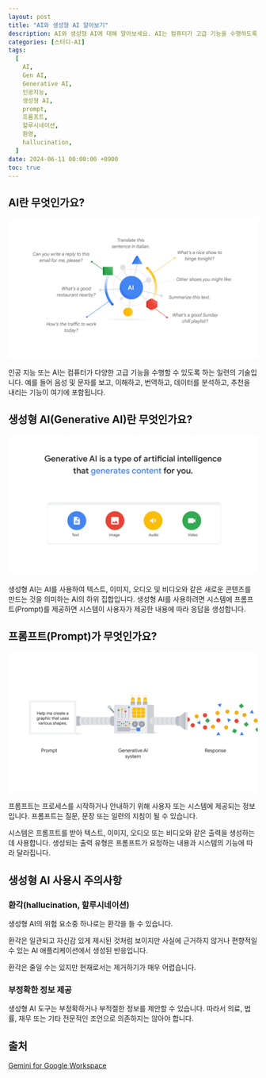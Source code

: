 ```yaml
---
layout: post
title: "AI와 생성형 AI 알아보기"
description: AI와 생성형 AI에 대해 알아보세요. AI는 컴퓨터가 고급 기능을 수행하도록 하는 기술이며, 생성형 AI는 텍스트, 이미지, 오디오, 비디오와 같은 새로운 콘텐츠를 생성하는 AI의 하위 집합입니다. 사용자는 프롬프트를 통해 시스템에 요청을 전달하고, 시스템은 이에 따라 출력을 생성합니다. 그러나 생성형 AI 사용 시 환각과 부정확한 정보 제공에 주의해야 합니다.
categories: [스터디-AI]
tags:
  [
    AI,
    Gen AI,
    Generative AI,
    인공지능,
    생성형 AI,
    prompt,
    프롬프트,
    할루시네이션,
    환영,
    hallucination,
  ]
date: 2024-06-11 00:00:00 +0900
toc: true
---
```


## AI란 무엇인가요?

![What-is-AI](/assets/images/2024-06-11-gemini-study-jam-01/What-is-AI.png)

인공 지능 또는 AI는 컴퓨터가 다양한 고급 기능을 수행할 수 있도록 하는 일련의 기술입니다.
예를 들어 음성 및 문자를 보고, 이해하고, 번역하고, 데이터를 분석하고, 추천을 내리는 기능이 여기에 포함됩니다.

## 생성형 AI(Generative AI)란 무엇인가요?

![What-is-Generative-AI](/assets/images/2024-06-11-gemini-study-jam-01/What-is-Generative-AI.png)

생성형 AI는 AI를 사용하여 텍스트, 이미지, 오디오 및 비디오와 같은 새로운 콘텐츠를 만드는 것을 의미하는 AI의 하위 집합입니다.
생성형 AI를 사용하려면 시스템에 프롬프트(Prompt)를 제공하면 시스템이 사용자가 제공한 내용에 따라 응답을 생성합니다.

## 프롬프트(Prompt)가 무엇인가요?

![What-is-prompt](/assets/images/2024-06-11-gemini-study-jam-01/What-is-prompt.png)

프롬프트는 프로세스를 시작하거나 안내하기 위해 사용자 또는 시스템에 제공되는 정보입니다. 프롬프트는 질문, 문장 또는 일련의 지침이 될 수 있습니다.

시스템은 프롬프트를 받아 텍스트, 이미지, 오디오 또는 비디오와 같은 출력을 생성하는 데 사용합니다.
생성되는 출력 유형은 프롬프트가 요청하는 내용과 시스템의 기능에 따라 달라집니다.

## 생성형 AI 사용시 주의사항

### 환각(hallucination, 할루시네이션)

생성형 AI의 위험 요소중 하나로는 환각을 들 수 있습니다.

환각은 일관되고 자신감 있게 제시된 것처럼 보이지만 사실에 근거하지 않거나 편향적일 수 있는 AI 애플리케이션에서 생성된 반응입니다.

환각은 줄일 수는 있지만 현재로서는 제거하기가 매우 어렵습니다.

### 부정확한 정보 제공

생성형 AI 도구는 부정확하거나 부적절한 정보를 제안할 수 있습니다. 따라서 의료, 법률, 재무 또는 기타 전문적인 조언으로 의존하지는 않아야 합니다.

## 출처

[Gemini for Google Workspace](https://www.cloudskillsboost.google/paths/249)
